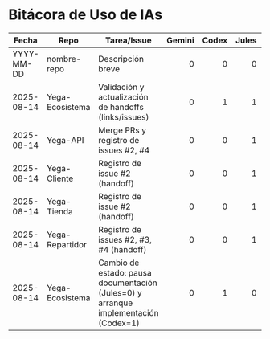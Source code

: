 # Bitácora de Uso de IAs

| Fecha       | Repo            | Tarea/Issue                 | Gemini | Codex | Jules | Blackbox | Notas |
|-------------|-----------------|-----------------------------|-------:|------:|------:|--------:|-------|
| YYYY-MM-DD  | nombre-repo     | Descripción breve           |   0    |   0   |   0   |    0    | Texto |
| 2025-08-14  | Yega-Ecosistema | Validación y actualización de handoffs (links/issues) |   0    |   1   |   1   |    0    | Actualizado docs/handoffs/index.md con enlaces y estados. |
| 2025-08-14  | Yega-API        | Merge PRs y registro de issues #2, #4               |   0    |   0   |   1   |    0    | PRs mergeados; handoff enlazado en índice. |
| 2025-08-14  | Yega-Cliente    | Registro de issue #2 (handoff)                      |   0    |   0   |   1   |    0    | Handoff enlazado en índice. |
| 2025-08-14  | Yega-Tienda     | Registro de issue #2 (handoff)                      |   0    |   0   |   1   |    0    | Handoff enlazado en índice. |
| 2025-08-14  | Yega-Repartidor | Registro de issues #2, #3, #4 (handoff)             |   0    |   0   |   1   |    0    | Handoff enlazado en índice. |
| 2025-08-14  | Yega-Ecosistema | Cambio de estado: pausa documentación (Jules=0) y arranque implementación (Codex=1) |   0    |   1   |   0   |    0    | Transición de fase documentada. |
